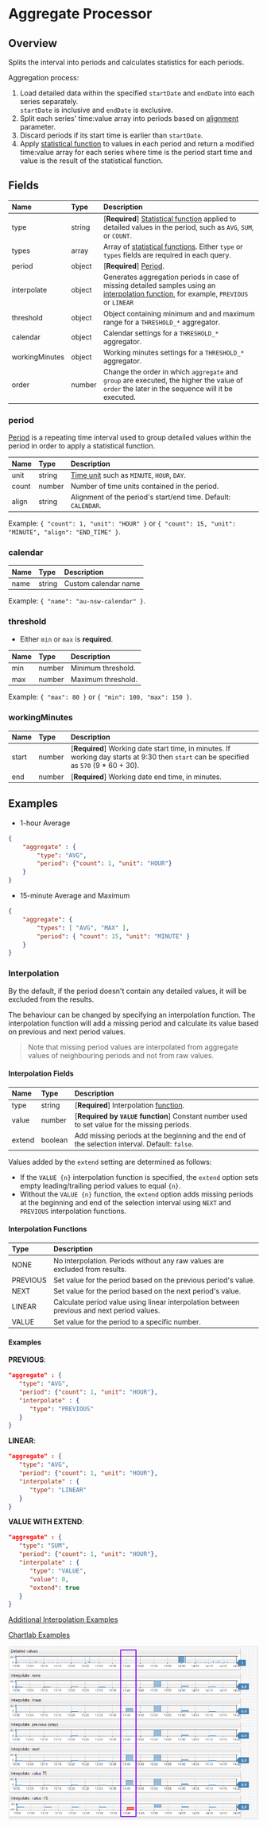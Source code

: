 # Aggregate Processor

## Overview

Splits the interval into periods and calculates statistics for each periods.

Aggregation process:

1. Load detailed data within the specified `startDate` and `endDate` into each series separately. <br>`startDate` is inclusive and `endDate` is exclusive.
2. Split each series' time:value array into periods based on [alignment](period.md#alignment) parameter.
3. Discard periods if its start time is earlier than `startDate`.
4. Apply [statistical function](../../../api/data/aggregation.md) to values in each period and return a modified time:value array for each series where time is the period start time and value is the result of the statistical function.

## Fields

| **Name** | **Type**  | **Description**   |
|:---|:---|:---|
| type  | string        | [**Required**] [Statistical function](../../../api/data/aggregation.md) applied to detailed values in the period, such as `AVG`, `SUM`, or `COUNT`. |
| types | array          | Array of [statistical functions](../../../api/data/aggregation.md). Either `type` or `types` fields are required in each query. |
| period  | object     | [**Required**] [Period](#period). |
| interpolate  | object  | Generates aggregation periods in case of missing detailed samples using an [interpolation function](#interpolation), for example, `PREVIOUS` or `LINEAR`   |
| threshold    | object  | Object containing minimum and and maximum range for a `THRESHOLD_*` aggregator.  |
| calendar     | object  | Calendar settings for a `THRESHOLD_*` aggregator. |
| workingMinutes | object | Working minutes settings for a `THRESHOLD_*` aggregator.  |
| order         | number           | Change the order in which `aggregate` and `group` are executed, the higher the value of `order` the later in the sequence will it be executed.             |

### period

[Period](period.md) is a repeating time interval used to group detailed values within the period in order to apply a statistical function.

| **Name**  | **Type** | **Description** |
|:---|:---|:---|
| unit  | string | [Time unit](time-unit.md) such as `MINUTE`, `HOUR`, `DAY`. |
| count  | number | Number of time units contained in the period. |
| align | string | Alignment of the period's start/end time. Default: `CALENDAR`.|

Example: `{ "count": 1, "unit": "HOUR" }` or `{ "count": 15, "unit": "MINUTE", "align": "END_TIME" }`.

### calendar

| **Name** | **Type**| **Description** |
|:---|:---|:---|
| name | string | Custom calendar name |

Example: `{ "name": "au-nsw-calendar" }`.

### threshold

* Either `min` or `max` is **required**. 

| **Name** | **Type**| **Description** |
|:---|:---|:---|
| min  | number | Minimum threshold. |
| max  | number | Maximum threshold. |

Example: `{ "max": 80 }` or `{ "min": 100, "max": 150 }`.

### workingMinutes

| **Name** | **Type**| **Description** |
|:---|:---|:---|
| start | number | [**Required**] Working date start time, in minutes. If working day starts at 9:30 then `start` can be specified as `570` (9 * 60 + 30). |
| end   | number | [**Required**] Working date end time, in minutes.  |

## Examples

* 1-hour Average

```json
{
    "aggregate" : {
        "type": "AVG",
        "period": {"count": 1, "unit": "HOUR"}
    }
}
```

* 15-minute Average and Maximum

```json
{
    "aggregate": {
        "types": [ "AVG", "MAX" ],
        "period": { "count": 15, "unit": "MINUTE" }
    }
}
```

### Interpolation

By the default, if the period doesn't contain any detailed values, it will be excluded from the results.

The behaviour can be changed by specifying an interpolation function.
The interpolation function will add a missing period and calculate its value based on previous and next period values.

> Note that missing period values are interpolated from aggregate values of neighbouring periods and not from raw values.

#### Interpolation Fields

| **Name** | **Type**  | **Description**   |
|:---|:---|:---|
| type  | string | [**Required**] Interpolation [function](#interpolation-functions). |
| value | number | [**Required by `VALUE` function**] Constant number used to set value for the missing periods. |
| extend  | boolean | Add missing periods at the beginning and the end of the selection interval. Default: `false`. |

Values added by the `extend` setting are determined as follows:

* If the `VALUE {n}` interpolation function is specified, the `extend` option sets empty leading/trailing period values to equal `{n}`.
* Without the `VALUE {n}` function, the `extend` option adds missing periods at the beginning and end of the selection interval using `NEXT` and `PREVIOUS` interpolation functions.

#### Interpolation Functions

| **Type** | **Description** |
|:---|:---|
| NONE | No interpolation. Periods without any raw values are excluded from results. |
| PREVIOUS | Set value for the period based on the previous period's value. |
| NEXT | Set value for the period based on the next period's value. |
| LINEAR | Calculate period value using linear interpolation between previous and next period values. |
| VALUE| Set value for the period to a specific number. |

#### Examples

**PREVIOUS**:

```json
"aggregate" : {
   "type": "AVG",
   "period": {"count": 1, "unit": "HOUR"},
   "interpolate" : {
	  "type": "PREVIOUS"
   }
}
```

**LINEAR**:

```json
"aggregate" : {
   "type": "AVG",
   "period": {"count": 1, "unit": "HOUR"},
   "interpolate" : {
	  "type": "LINEAR"
   }
}
```

**VALUE WITH EXTEND**:

```json
"aggregate" : {
   "type": "SUM",
   "period": {"count": 1, "unit": "HOUR"},
   "interpolate" : {
	  "type": "VALUE",
	  "value": 0,
	  "extend": true
   }
}
```

[Additional Interpolation Examples](examples/query-aggr-interpolation.md)

[Chartlab Examples](https://apps.axibase.com/chartlab/d8c03f11/3/)

![Interpolation Example](aggregate_interpolate.png)
